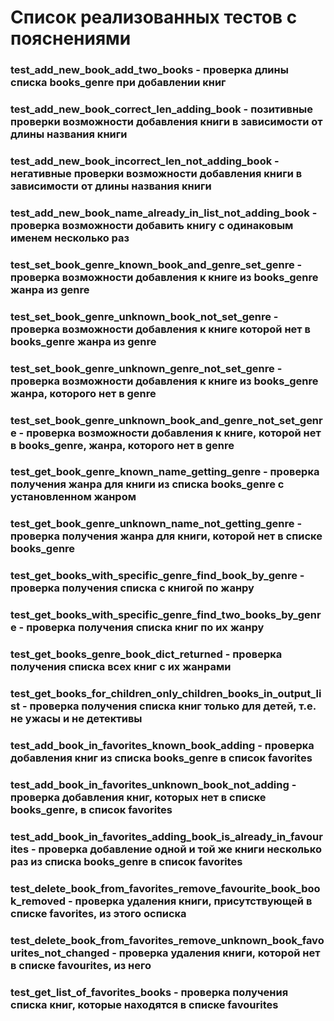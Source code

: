 # Список реализованных тестов с пояснениями
### test_add_new_book_add_two_books - проверка длины списка books_genre при добавлении книг 
### test_add_new_book_correct_len_adding_book - позитивные проверки возможности добавления книги в зависимости от длины названия книги
### test_add_new_book_incorrect_len_not_adding_book - негативные проверки возможности добавления книги в зависимости от длины названия книги
### test_add_new_book_name_already_in_list_not_adding_book - проверка возможности добавить книгу с одинаковым именем несколько раз
### test_set_book_genre_known_book_and_genre_set_genre - проверка возможности добавления к книге из books_genre жанра из genre 
### test_set_book_genre_unknown_book_not_set_genre - проверка возможности добавления к книге которой нет в books_genre жанра из genre
### test_set_book_genre_unknown_genre_not_set_genre - проверка возможности добавления к книге из books_genre жанра, которого нет в genre
### test_set_book_genre_unknown_book_and_genre_not_set_genre - проверка возможности добавления к книге, которой нет в books_genre, жанра, которого нет в genre
### test_get_book_genre_known_name_getting_genre - проверка получения жанра для книги из списка books_genre с установленном жанром
### test_get_book_genre_unknown_name_not_getting_genre - проверка получения жанра для книги, которой нет в списке books_genre
### test_get_books_with_specific_genre_find_book_by_genre - проверка получения списка с книгой по жанру
### test_get_books_with_specific_genre_find_two_books_by_genre -  проверка получения списка книг по их жанру
### test_get_books_genre_book_dict_returned - проверка получения списка всех книг с их жанрами
### test_get_books_for_children_only_children_books_in_output_list - проверка получения списка книг только для детей, т.е. не ужасы и не детективы
### test_add_book_in_favorites_known_book_adding - проверка добавления книг из списка books_genre в список favorites
### test_add_book_in_favorites_unknown_book_not_adding - проверка добавления книг, которых нет в списке books_genre, в список favorites
### test_add_book_in_favorites_adding_book_is_already_in_favourites - проверка добавление одной и той же книги несколько раз из списка books_genre в список favorites
### test_delete_book_from_favorites_remove_favourite_book_book_removed - проверка удаления книги, присутствующей в списке favorites, из этого осписка
### test_delete_book_from_favorites_remove_unknown_book_favourites_not_changed - проверка удаления книги, которой нет в списке favourites, из него
### test_get_list_of_favorites_books - проверка получения списка книг, которые находятся в списке favourites